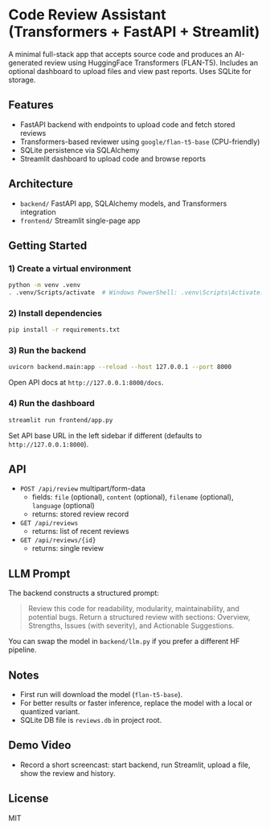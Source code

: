# Code Review Assistant (Transformers + FastAPI + Streamlit)

A minimal full-stack app that accepts source code and produces an AI-generated review using HuggingFace Transformers (FLAN-T5). Includes an optional dashboard to upload files and view past reports. Uses SQLite for storage.

## Features
- FastAPI backend with endpoints to upload code and fetch stored reviews
- Transformers-based reviewer using `google/flan-t5-base` (CPU-friendly)
- SQLite persistence via SQLAlchemy
- Streamlit dashboard to upload code and browse reports

## Architecture
- `backend/` FastAPI app, SQLAlchemy models, and Transformers integration
- `frontend/` Streamlit single-page app

## Getting Started

### 1) Create a virtual environment
```bash
python -m venv .venv
. .venv/Scripts/activate  # Windows PowerShell: .venv\Scripts\Activate.ps1
```

### 2) Install dependencies
```bash
pip install -r requirements.txt
```

### 3) Run the backend
```bash
uvicorn backend.main:app --reload --host 127.0.0.1 --port 8000
```
Open API docs at `http://127.0.0.1:8000/docs`.

### 4) Run the dashboard
```bash
streamlit run frontend/app.py
```
Set API base URL in the left sidebar if different (defaults to `http://127.0.0.1:8000`).

## API
- `POST /api/review` multipart/form-data
  - fields: `file` (optional), `content` (optional), `filename` (optional), `language` (optional)
  - returns: stored review record
- `GET /api/reviews`
  - returns: list of recent reviews
- `GET /api/reviews/{id}`
  - returns: single review

## LLM Prompt
The backend constructs a structured prompt:
> Review this code for readability, modularity, maintainability, and potential bugs. Return a structured review with sections: Overview, Strengths, Issues (with severity), and Actionable Suggestions.

You can swap the model in `backend/llm.py` if you prefer a different HF pipeline.

## Notes
- First run will download the model (`flan-t5-base`).
- For better results or faster inference, replace the model with a local or quantized variant.
- SQLite DB file is `reviews.db` in project root.

## Demo Video
- Record a short screencast: start backend, run Streamlit, upload a file, show the review and history.

## License
MIT


